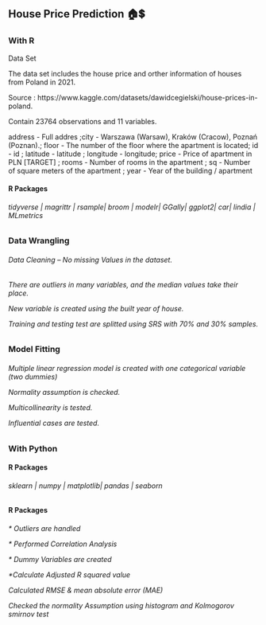 
<main>
  <h2>House Price Prediction &#127968;&#128178;</p></h2>
  <h3> With R </h3>
  <p>Data Set</p>
  <p>The data set includes the house price and orther information of houses from Poland in 2021.<p>
  <p>Source : https://www.kaggle.com/datasets/dawidcegielski/house-prices-in-poland.<p>
  <P>Contain 23764 observations and 11 variables.<p>
  <P>address - Full addres ;city - Warszawa (Warsaw), Kraków (Cracow), Poznań (Poznan).;
  floor - The number of the floor where the apartment is located; id - id ; latitude - latitude ; longitude - longitude;
  price - Price of apartment in PLN [TARGET] ; rooms - Number of rooms in the apartment ; sq - Number of square meters of the apartment ; year - Year of the building / apartment
  <article>
    <h4>R Packages</h4>
    <p><h6>tidyverse | magrittr | rsample| broom | modelr| GGally| ggplot2| car| lindia | MLmetrics</h6><p>
  </article>

  <article>
    <h3>Data Wrangling</h3>
    <p><h6>Data Cleaning – No missing Values in the dataset.<h6><p>
    <p>There are outliers in many variables, and the median values take their place.<p>
    <p>New variable is created using the built year of house.<p>
    <p>Training and testing test are splitted using SRS with 70% and 30% samples. </p> 
  </article>

  <article>
    <h3>Model Fitting </h3>
    <p><h6>Multiple linear regression model is created with one categorical variable (two dummies)
    <p>Normality assumption is checked.<p>
    <p>Multicollinearity is tested.<p>
    <p>Influential cases are tested.<h6><p>
</p>
  </article>
</main>

<h3> With Python </h3>

<article>
    <h4>R Packages</h4>
    <p><h6>sklearn | numpy | matplotlib| pandas | seaborn
  </article>
  
  <article>
    <h4>R Packages</h4>
    <p><h6> * Outliers are handled
    <p>* Performed Correlation Analysis 
    <p> * Dummy Variables are created
    <p> *Calculate Adjusted R squared value
    <p> Calculated RMSE & mean absolute error (MAE)
    <p> Checked the normality Assumption using histogram and Kolmogorov smirnov test
  </article>

